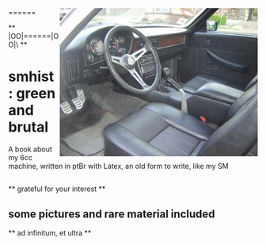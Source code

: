 <img src="https://github.com/andrebalen/smhist/blob/master/logo.jpeg" alt="interior sm 1987" align="right" />
======


** |OO|======|OO|\ **

# smhist : green and brutal 
A book about my 6cc machine, written in ptBr with Latex, an old form to write, like my SM

## 

** grateful for your interest **


## some pictures and rare material included



** ad infinitum, et ultra **
